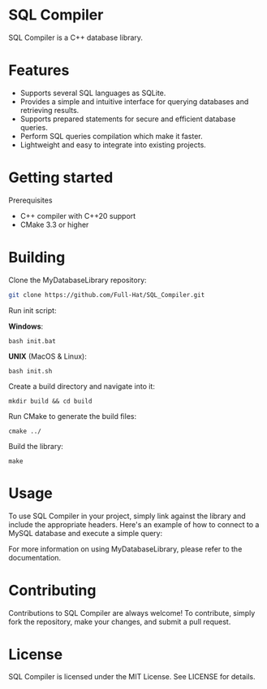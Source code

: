 # SQL Compiler

SQL Compiler is a C++ database library.

# Features

- Supports several SQL languages as SQLite.
- Provides a simple and intuitive interface for querying databases and retrieving results.
- Supports prepared statements for secure and efficient database queries.
- Perform SQL queries compilation which make it faster.
- Lightweight and easy to integrate into existing projects.
# Getting started

Prerequisites
- C++ compiler with C++20 support
- CMake 3.3 or higher
# Building
Clone the MyDatabaseLibrary repository:
``` bash
git clone https://github.com/Full-Hat/SQL_Compiler.git
```
Run init script:

**Windows**:
```
bash init.bat
```
**UNIX** (MacOS & Linux):
```
bash init.sh
```
Create a build directory and navigate into it:
```
mkdir build && cd build
```
Run CMake to generate the build files:
```
cmake ../
```
Build the library:
```
make
```
# Usage
To use SQL Compiler in your project, simply link against the library and include the appropriate headers. Here's an example of how to connect to a MySQL database and execute a simple query:

For more information on using MyDatabaseLibrary, please refer to the documentation.

# Contributing

Contributions to SQL Compiler are always welcome! To contribute, simply fork the repository, make your changes, and submit a pull request.

# License

SQL Compiler is licensed under the MIT License. See LICENSE for details.
